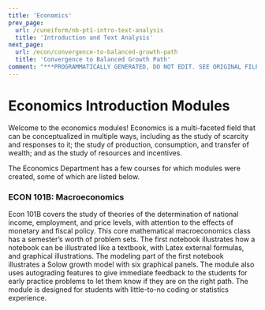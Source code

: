 ```yaml
---
title: 'Economics'
prev_page:
  url: /cuneiform/nb-pt1-intro-text-analysis
  title: 'Introduction and Text Analysis'
next_page:
  url: /econ/convergence-to-balanced-growth-path
  title: 'Convergence to Balanced Growth Path'
comment: "***PROGRAMMATICALLY GENERATED, DO NOT EDIT. SEE ORIGINAL FILES IN /content***"
---
```

# Economics Introduction Modules

Welcome to the economics modules! Economics is a multi-faceted field that can be conceptualized in multiple ways, including as the study of scarcity and responses to it; the study of production, consumption, and transfer of wealth; and as the study of resources and incentives.

The Economics Department has a few courses for which modules were created, some of which are listed below.

### ECON 101B: Macroeconomics

Econ 101B covers the study of theories of the determination of national income, employment, and price levels, with attention to the effects of monetary and fiscal policy. This core mathematical macroeconomics class has a semester’s worth of problem sets. The first notebook illustrates how a notebook can be illustrated like a textbook, with Latex external formulas, and graphical illustrations. The modeling part of the first notebook illustrates a Solow growth model with six graphical panels. The module also uses autograding features to give immediate feedback to the students for early practice problems to let them know if they are on the right path. The module is designed for students with little-to-no coding or statistics experience.
